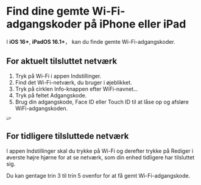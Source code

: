 # Find dine gemte Wi-Fi-adgangskoder på iPhone eller iPad

I **iOS 16+**, **iPadOS 16.1+**， kan du finde gemte Wi-Fi-adgangskoder.

## For aktuelt tilsluttet netværk

1. Tryk på Wi-Fi i appen Indstillinger.
2. Find det Wi-Fi-netværk, du bruger i øjeblikket.
3. Tryk på cirklen Info-knappen efter WiFi-navnet<img src="https://support.apple.com/library/content/dam/edam/applecare/images/en_US/iOS/ios-16-info-circle-blue-hollow.png" alt="img" style="zoom:25%;" />
4. Tryk på feltet Adgangskode.
5. Brug din adgangskode, Face ID eller Touch ID til at låse op og afsløre WiFi-adgangskoden.

<img src="https://support.apple.com/library/content/dam/edam/applecare/images/en_US/iOS/ios-16-iphone-14-pro-wifi-name-more-info-password-on-tap.png" alt="P" style="zoom:50%;" />



## For tidligere tilsluttede netværk

I appen Indstillinger skal du trykke på Wi-Fi og derefter trykke på Rediger i øverste højre hjørne for at se netværk, som din enhed tidligere har tilsluttet sig.

Du kan gentage trin 3 til trin 5 ovenfor for at få gemt Wi-Fi-adgangskode.







